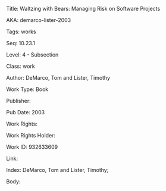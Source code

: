 Title: Waltzing with Bears: Managing Risk on Software Projects 


AKA: demarco-lister-2003 

Tags: works 

Seq:  10.23.1 

Level: 4 - Subsection  

Class: work 

Author: DeMarco, Tom and Lister, Timothy

Work Type: Book

Publisher: 

Pub Date: 2003

Work Rights:  

Work Rights Holder: 

Work ID: 932633609

Link:  

Index: DeMarco, Tom and Lister, Timothy;  

Body:  


